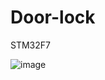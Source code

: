 # Door-lock
STM32F7

![image](https://user-images.githubusercontent.com/88640995/168834874-445ce52e-b628-4acc-9a38-79d639d86add.png)
